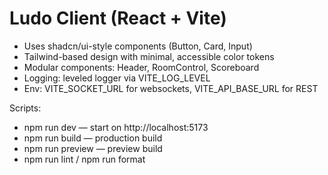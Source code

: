 # Ludo Client (React + Vite)

- Uses shadcn/ui-style components (Button, Card, Input)
- Tailwind-based design with minimal, accessible color tokens
- Modular components: Header, RoomControl, Scoreboard
- Logging: leveled logger via VITE_LOG_LEVEL
- Env: VITE_SOCKET_URL for websockets, VITE_API_BASE_URL for REST

Scripts:
- npm run dev — start on http://localhost:5173
- npm run build — production build
- npm run preview — preview build
- npm run lint / npm run format
